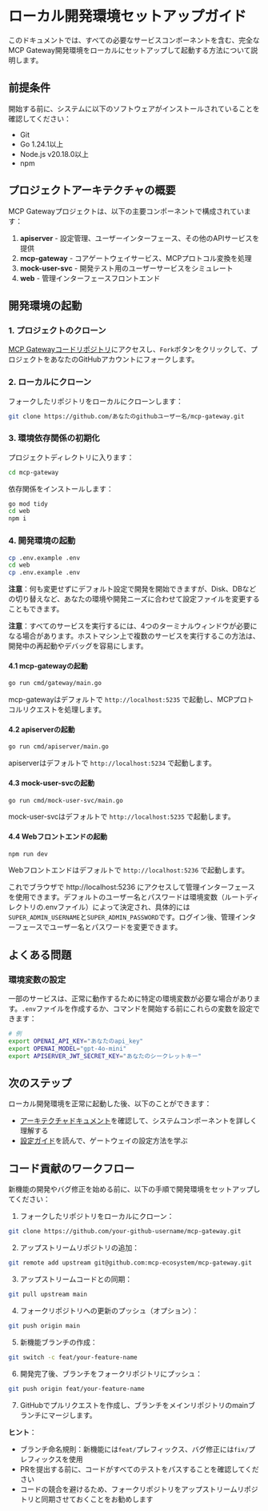 # ローカル開発環境セットアップガイド

このドキュメントでは、すべての必要なサービスコンポーネントを含む、完全なMCP Gateway開発環境をローカルにセットアップして起動する方法について説明します。

## 前提条件

開始する前に、システムに以下のソフトウェアがインストールされていることを確認してください：

- Git
- Go 1.24.1以上
- Node.js v20.18.0以上
- npm

## プロジェクトアーキテクチャの概要

MCP Gatewayプロジェクトは、以下の主要コンポーネントで構成されています：

1. **apiserver** - 設定管理、ユーザーインターフェース、その他のAPIサービスを提供
2. **mcp-gateway** - コアゲートウェイサービス、MCPプロトコル変換を処理
3. **mock-user-svc** - 開発テスト用のユーザーサービスをシミュレート
4. **web** - 管理インターフェースフロントエンド

## 開発環境の起動

### 1. プロジェクトのクローン

[MCP Gatewayコードリポジトリ](https://github.com/mcp-ecosystem/mcp-gateway)にアクセスし、`Fork`ボタンをクリックして、プロジェクトをあなたのGitHubアカウントにフォークします。

### 2. ローカルにクローン

フォークしたリポジトリをローカルにクローンします：

```bash
git clone https://github.com/あなたのgithubユーザー名/mcp-gateway.git
```

### 3. 環境依存関係の初期化

プロジェクトディレクトリに入ります：
```bash
cd mcp-gateway
```

依存関係をインストールします：

```bash
go mod tidy
cd web
npm i
```

### 4. 開発環境の起動

```bash
cp .env.example .env
cd web
cp .env.example .env
```

**注意**：何も変更せずにデフォルト設定で開発を開始できますが、Disk、DBなどの切り替えなど、あなたの環境や開発ニーズに合わせて設定ファイルを変更することもできます。

**注意**：すべてのサービスを実行するには、4つのターミナルウィンドウが必要になる場合があります。ホストマシン上で複数のサービスを実行するこの方法は、開発中の再起動やデバッグを容易にします。

#### 4.1 mcp-gatewayの起動

```bash
go run cmd/gateway/main.go
```

mcp-gatewayはデフォルトで `http://localhost:5235` で起動し、MCPプロトコルリクエストを処理します。

#### 4.2 apiserverの起動 

```bash
go run cmd/apiserver/main.go
```

apiserverはデフォルトで `http://localhost:5234` で起動します。

#### 4.3 mock-user-svcの起動

```bash
go run cmd/mock-user-svc/main.go
```

mock-user-svcはデフォルトで `http://localhost:5235` で起動します。

#### 4.4 Webフロントエンドの起動

```bash
npm run dev
```

Webフロントエンドはデフォルトで `http://localhost:5236` で起動します。

これでブラウザで http://localhost:5236 にアクセスして管理インターフェースを使用できます。デフォルトのユーザー名とパスワードは環境変数（ルートディレクトリの.envファイル）によって決定され、具体的には`SUPER_ADMIN_USERNAME`と`SUPER_ADMIN_PASSWORD`です。ログイン後、管理インターフェースでユーザー名とパスワードを変更できます。

## よくある問題

### 環境変数の設定

一部のサービスは、正常に動作するために特定の環境変数が必要な場合があります。`.env`ファイルを作成するか、コマンドを開始する前にこれらの変数を設定できます：

```bash
# 例
export OPENAI_API_KEY="あなたのapi_key"
export OPENAI_MODEL="gpt-4o-mini"
export APISERVER_JWT_SECRET_KEY="あなたのシークレットキー"
```

## 次のステップ

ローカル開発環境を正常に起動した後、以下のことができます：

- [アーキテクチャドキュメント](./architecture)を確認して、システムコンポーネントを詳しく理解する
- [設定ガイド](../configuration/gateways)を読んで、ゲートウェイの設定方法を学ぶ 

## コード貢献のワークフロー

新機能の開発やバグ修正を始める前に、以下の手順で開発環境をセットアップしてください：

1. フォークしたリポジトリをローカルにクローン：
```bash
git clone https://github.com/your-github-username/mcp-gateway.git
```

2. アップストリームリポジトリの追加：
```bash
git remote add upstream git@github.com:mcp-ecosystem/mcp-gateway.git
```

3. アップストリームコードとの同期：
```bash
git pull upstream main
```

4. フォークリポジトリへの更新のプッシュ（オプション）：
```bash
git push origin main
```

5. 新機能ブランチの作成：
```bash
git switch -c feat/your-feature-name
```

6. 開発完了後、ブランチをフォークリポジトリにプッシュ：
```bash
git push origin feat/your-feature-name
```

7. GitHubでプルリクエストを作成し、ブランチをメインリポジトリのmainブランチにマージします。

**ヒント**：
- ブランチ命名規則：新機能には`feat/`プレフィックス、バグ修正には`fix/`プレフィックスを使用
- PRを提出する前に、コードがすべてのテストをパスすることを確認してください
- コードの競合を避けるため、フォークリポジトリをアップストリームリポジトリと同期させておくことをお勧めします 